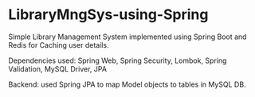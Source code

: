 # LibraryMngSys-using-Spring
Simple Library Management System implemented using Spring Boot and Redis for Caching user details. 

Dependencies used: Spring Web, Spring Security, Lombok, Spring Validation, MySQL Driver, JPA

Backend: used Spring JPA to map Model objects to tables in MySQL DB.

